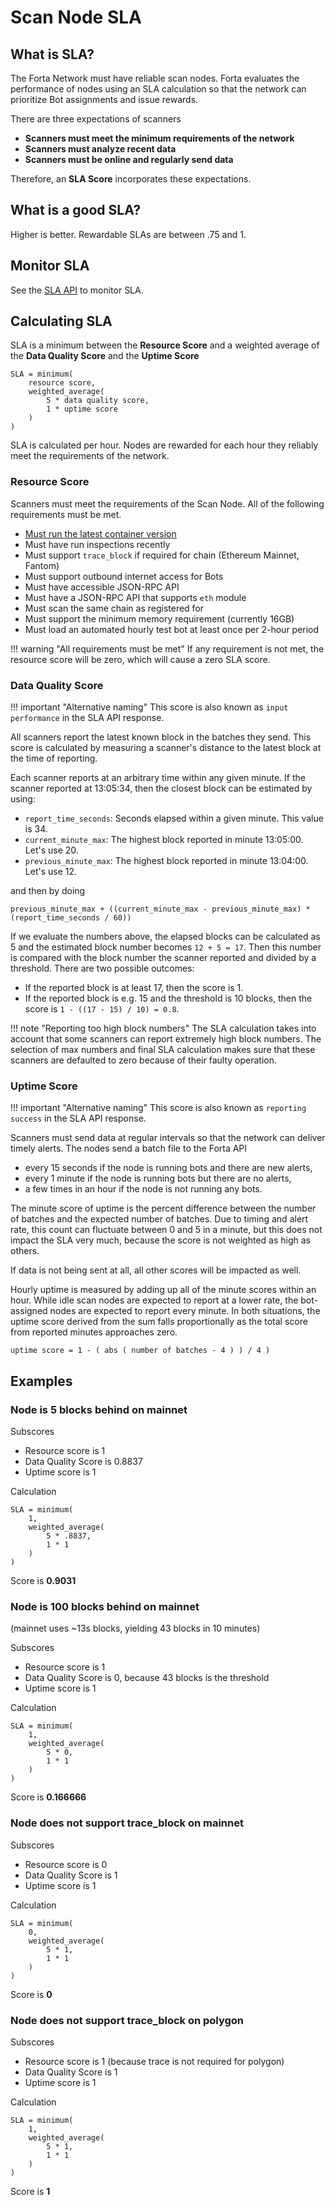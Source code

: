 # Scan Node SLA

## What is SLA?

The Forta Network must have reliable scan nodes.  Forta evaluates the performance of nodes using an SLA calculation so that the network can prioritize Bot assignments and issue rewards.  

There are three expectations of scanners

- **Scanners must meet the minimum requirements of the network**
- **Scanners must analyze recent data**
- **Scanners must be online and regularly send data**

Therefore, an **SLA Score** incorporates these expectations.

## What is a good SLA?

Higher is better.  Rewardable SLAs are between .75 and 1. 

## Monitor SLA

See the [SLA API](sla-api.md) to monitor SLA.

## Calculating SLA

SLA is a minimum between the **Resource Score** and a weighted average of the **Data Quality Score** and the **Uptime Score**

```
SLA = minimum( 
    resource score, 
    weighted_average( 
        5 * data quality score,
        1 * uptime score
    ) 
)
```

SLA is calculated per hour. Nodes are rewarded for each hour they reliably meet the requirements of the network.

### Resource Score

Scanners must meet the requirements of the Scan Node.  All of the following requirements must be met. 

- [Must run the latest container version](scan-node/upgrade.md)
- Must have run inspections recently
- Must support `trace_block` if required for chain (Ethereum Mainnet, Fantom)
- Must support outbound internet access for Bots
- Must have accessible JSON-RPC API
- Must have a JSON-RPC API that supports `eth` module
- Must scan the same chain as registered for
- Must support the minimum memory requirement (currently 16GB)
- Must load an automated hourly test bot at least once per 2-hour period

!!! warning "All requirements must be met"
    If any requirement is not met, the resource score will be zero, which will cause a zero SLA score.

### Data Quality Score

!!! important "Alternative naming"
    This score is also known as `input performance` in the SLA API response.

All scanners report the latest known block in the batches they send. This score is calculated by measuring a scanner's distance to the latest block at the time of reporting.

Each scanner reports at an arbitrary time within any given minute. If the scanner reported at 13:05:34, then the closest block can be estimated by using:

- `report_time_seconds`: Seconds elapsed within a given minute. This value is 34.
- `current_minute_max`: The highest block reported in minute 13:05:00. Let's use 20.
- `previous_minute_max`: The highest block reported in minute 13:04:00. Let's use 12.

and then by doing

```
previous_minute_max + ((current_minute_max - previous_minute_max) * (report_time_seconds / 60))
```

If we evaluate the numbers above, the elapsed blocks can be calculated as 5 and the estimated block number becomes `12 + 5 = 17`. Then this number is compared with the block number the scanner reported and divided by a threshold. There are two possible outcomes:

- If the reported block is at least 17, then the score is 1.
- If the reported block is e.g. 15 and the threshold is 10 blocks, then the score is `1 - ((17 - 15) / 10) = 0.8`.

!!! note "Reporting too high block numbers"
    The SLA calculation takes into account that some scanners can report extremely high block numbers. The selection of max numbers and final SLA calculation makes sure that these scanners are defaulted to zero because of their faulty operation.

### Uptime Score

!!! important "Alternative naming"
    This score is also known as `reporting success` in the SLA API response.

Scanners must send data at regular intervals so that the network can deliver timely alerts. The nodes send a batch file to the Forta API

- every 15 seconds if the node is running bots and there are new alerts,
- every 1 minute if the node is running bots but there are no alerts,
- a few times in an hour if the node is not running any bots.

The minute score of uptime is the percent difference between the number of batches and the expected number of batches.  Due to timing and alert rate, this count can fluctuate between 0 and 5 in a minute, but this does not impact the SLA very much, because the score is not weighted as high as others.

If data is not being sent at all, all other scores will be impacted as well.

Hourly uptime is measured by adding up all of the minute scores within an hour. While idle scan nodes are expected to report at a lower rate, the bot-assigned nodes are expected to report every minute. In both situations, the uptime score derived from the sum falls proportionally as the total score from reported minutes approaches zero.

```
uptime score = 1 - ( abs ( number of batches - 4 ) ) / 4 )
```

## Examples

### Node is 5 blocks behind on mainnet

Subscores

- Resource score is 1
- Data Quality Score is 0.8837
- Uptime score is 1

Calculation 
```
SLA = minimum( 
    1, 
    weighted_average( 
        5 * .8837,
        1 * 1
    ) 
)
```

Score is **0.9031**

### Node is 100 blocks behind on mainnet

(mainnet uses ~13s blocks, yielding 43 blocks in 10 minutes)

Subscores

- Resource score is 1
- Data Quality Score is 0, because 43 blocks is the threshold
- Uptime score is 1

Calculation 
```
SLA = minimum( 
    1, 
    weighted_average( 
        5 * 0,
        1 * 1
    ) 
)
```

Score is **0.166666**

### Node does not support trace_block on mainnet

Subscores

- Resource score is 0
- Data Quality Score is 1
- Uptime score is 1

Calculation 
```
SLA = minimum( 
    0, 
    weighted_average( 
        5 * 1,
        1 * 1
    ) 
)
```

Score is **0**

### Node does not support trace_block on polygon

Subscores

- Resource score is 1  (because trace is not required for polygon)
- Data Quality Score is 1
- Uptime score is 1

Calculation 
```
SLA = minimum( 
    1, 
    weighted_average( 
        5 * 1,
        1 * 1
    ) 
)
```

Score is **1**

